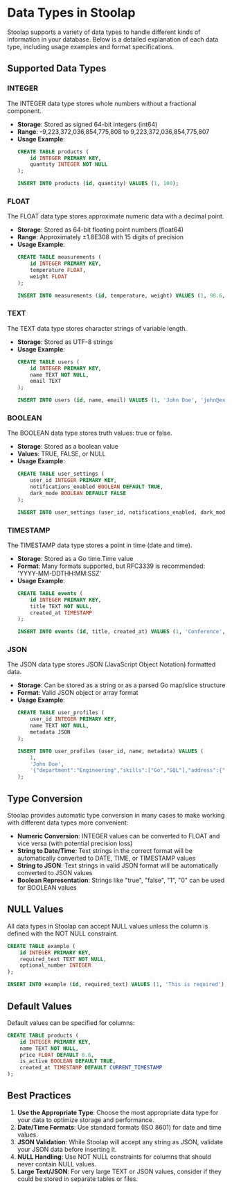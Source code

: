 # Data Types in Stoolap

Stoolap supports a variety of data types to handle different kinds of information in your database. Below is a detailed explanation of each data type, including usage examples and format specifications.

## Supported Data Types

### INTEGER

The INTEGER data type stores whole numbers without a fractional component.

- **Storage**: Stored as signed 64-bit integers (int64)
- **Range**: -9,223,372,036,854,775,808 to 9,223,372,036,854,775,807
- **Usage Example**:
  ```sql
  CREATE TABLE products (
      id INTEGER PRIMARY KEY,
      quantity INTEGER NOT NULL
  );
  
  INSERT INTO products (id, quantity) VALUES (1, 100);
  ```

### FLOAT

The FLOAT data type stores approximate numeric data with a decimal point.

- **Storage**: Stored as 64-bit floating point numbers (float64)
- **Range**: Approximately ±1.8E308 with 15 digits of precision
- **Usage Example**:
  ```sql
  CREATE TABLE measurements (
      id INTEGER PRIMARY KEY,
      temperature FLOAT,
      weight FLOAT
  );
  
  INSERT INTO measurements (id, temperature, weight) VALUES (1, 98.6, 72.5);
  ```

### TEXT

The TEXT data type stores character strings of variable length.

- **Storage**: Stored as UTF-8 strings
- **Usage Example**:
  ```sql
  CREATE TABLE users (
      id INTEGER PRIMARY KEY,
      name TEXT NOT NULL,
      email TEXT
  );
  
  INSERT INTO users (id, name, email) VALUES (1, 'John Doe', 'john@example.com');
  ```

### BOOLEAN

The BOOLEAN data type stores truth values: true or false.

- **Storage**: Stored as a boolean value
- **Values**: TRUE, FALSE, or NULL
- **Usage Example**:
  ```sql
  CREATE TABLE user_settings (
      user_id INTEGER PRIMARY KEY,
      notifications_enabled BOOLEAN DEFAULT TRUE,
      dark_mode BOOLEAN DEFAULT FALSE
  );
  
  INSERT INTO user_settings (user_id, notifications_enabled, dark_mode) VALUES (1, TRUE, FALSE);
  ```

### TIMESTAMP

The TIMESTAMP data type stores a point in time (date and time).

- **Storage**: Stored as a Go time.Time value
- **Format**: Many formats supported, but RFC3339 is recommended: 'YYYY-MM-DDTHH:MM:SSZ'
- **Usage Example**:
  ```sql
  CREATE TABLE events (
      id INTEGER PRIMARY KEY,
      title TEXT NOT NULL,
      created_at TIMESTAMP
  );
  
  INSERT INTO events (id, title, created_at) VALUES (1, 'Conference', '2023-05-15T14:30:00Z');
  ```

### JSON

The JSON data type stores JSON (JavaScript Object Notation) formatted data.

- **Storage**: Can be stored as a string or as a parsed Go map/slice structure
- **Format**: Valid JSON object or array format
- **Usage Example**:
  ```sql
  CREATE TABLE user_profiles (
      user_id INTEGER PRIMARY KEY,
      name TEXT NOT NULL,
      metadata JSON
  );
  
  INSERT INTO user_profiles (user_id, name, metadata) VALUES (
      1, 
      'John Doe', 
      '{"department":"Engineering","skills":["Go","SQL"],"address":{"city":"New York","zip":"10001"}}'
  );
  ```

## Type Conversion

Stoolap provides automatic type conversion in many cases to make working with different data types more convenient:

- **Numeric Conversion**: INTEGER values can be converted to FLOAT and vice versa (with potential precision loss)
- **String to Date/Time**: Text strings in the correct format will be automatically converted to DATE, TIME, or TIMESTAMP values
- **String to JSON**: Text strings in valid JSON format will be automatically converted to JSON values
- **Boolean Representation**: Strings like "true", "false", "1", "0" can be used for BOOLEAN values

## NULL Values

All data types in Stoolap can accept NULL values unless the column is defined with the NOT NULL constraint.

```sql
CREATE TABLE example (
    id INTEGER PRIMARY KEY,
    required_text TEXT NOT NULL,
    optional_number INTEGER
);

INSERT INTO example (id, required_text) VALUES (1, 'This is required'); -- optional_number is NULL
```

## Default Values

Default values can be specified for columns:

```sql
CREATE TABLE products (
    id INTEGER PRIMARY KEY,
    name TEXT NOT NULL,
    price FLOAT DEFAULT 0.0,
    is_active BOOLEAN DEFAULT TRUE,
    created_at TIMESTAMP DEFAULT CURRENT_TIMESTAMP
);
```

## Best Practices

1. **Use the Appropriate Type**: Choose the most appropriate data type for your data to optimize storage and performance.
2. **Date/Time Formats**: Use standard formats (ISO 8601) for date and time values.
3. **JSON Validation**: While Stoolap will accept any string as JSON, validate your JSON data before inserting it.
4. **NULL Handling**: Use NOT NULL constraints for columns that should never contain NULL values.
5. **Large Text/JSON**: For very large TEXT or JSON values, consider if they could be stored in separate tables or files.